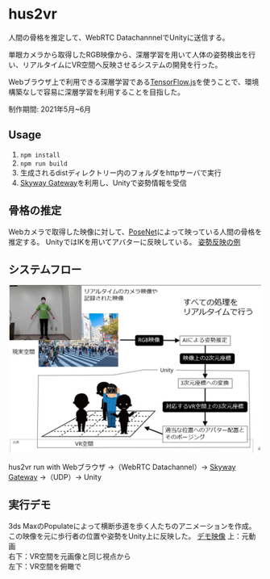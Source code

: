 # hus2vr

人間の骨格を推定して、WebRTC DatachannnelでUnityに送信する。

単眼カメラから取得したRGB映像から、深層学習を用いて人体の姿勢検出を行い、リアルタイムにVR空間へ反映させるシステムの開発を行った。

Webブラウザ上で利用できる深層学習である[TensorFlow.js](https://github.com/tensorflow/tfjs)を使うことで、環境構築なしで容易に深層学習を利用することを目指した。

制作期間: 2021年5月~6月

## Usage
1. `npm install`
2. `npm run build`
3. 生成されるdistディレクトリー内のフォルダをhttpサーバで実行
4. [Skyway Gateway](https://webrtc.ecl.ntt.com/documents/webrtc-gateway.html)を利用し、Unityで姿勢情報を受信

## 骨格の推定
Webカメラで取得した映像に対して、[PoseNet](https://github.com/tensorflow/tfjs-models/tree/master/posenet)によって映っている人間の骨格を推定する。
UnityではIKを用いてアバターに反映している。
[姿勢反映の例](./mov1.mp4)

## システムフロー
![システム全体のフロー](./fig1.jpg)  

hus2vr run with Webブラウザ ->（WebRTC Datachannel）-> [Skyway Gateway](https://webrtc.ecl.ntt.com/documents/webrtc-gateway.html) ->（UDP）-> Unity

## 実行デモ
3ds MaxのPopulateによって横断歩道を歩く人たちのアニメーションを作成。この映像を元に歩行者の位置や姿勢をUnity上に反映した。
[デモ映像](./mov2.mp4)
上：元動画  
右下：VR空間を元画像と同じ視点から  
左下：VR空間を俯瞰で